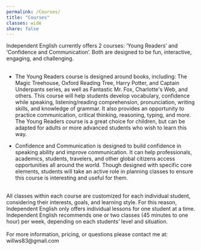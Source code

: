 ```yaml
---
permalink: /Courses/
title: "Courses"
classes: wide
share: false
---
```

Independent English currently offers 2 courses: ‘Young Readers’ and ‘Confidence and Communication’. Both are designed to be fun, interactive, engaging, and challenging.
<br>
<br>
<ul>
<li>The Young Readers course is designed around books, including: The Magic Treehouse, Oxford Reading Tree, Harry Potter, and Captain Underpants series, as well as Fantastic Mr. Fox, Charlotte's Web, and others. This course will help students develop vocabulary, confidence while speaking, listening/reading comprehension, pronunciation, writing skills, and knowledge of grammar. It also provides an opportunity to practice communication, critical thinking, reasoning, typing, and more. The Young Readers course is a great choice for children, but can be adapted for adults or more advanced students who wish to learn this way.</li>
</ul>
<ul>
<li>Confidence and Communication is designed to build confidence in speaking ability and improve communication. It can help professionals, academics, students, travelers, and other global citizens access opportunities all around the world. Though designed with specific core elements, students will take an active role in planning classes to ensure this course is interesting and useful for them.</li>
</ul>
<br>
All classes within each course are customized for each individual student, considering their interests, goals, and learning style. For this reason, Independent English only offers individual lessons for one student at a time. Independent English recommends one or two classes (45 minutes to one hour) per week, depending on each students’ level and situation.
<br>
<br>
For more information, pricing, or questions please contact me at:
<br>
willws83@gmail.com
